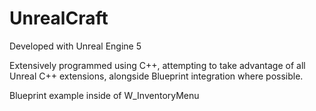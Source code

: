 # UnrealCraft

Developed with Unreal Engine 5

Extensively programmed using C++, attempting to take advantage of all Unreal C++ extensions, alongside Blueprint integration where possible.

Blueprint example inside of W_InventoryMenu